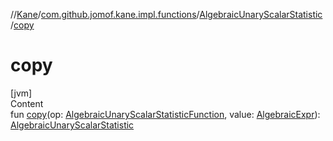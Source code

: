 //[Kane](../../index.md)/[com.github.jomof.kane.impl.functions](../index.md)/[AlgebraicUnaryScalarStatistic](index.md)/[copy](copy.md)



# copy  
[jvm]  
Content  
fun [copy](copy.md)(op: [AlgebraicUnaryScalarStatisticFunction](../-algebraic-unary-scalar-statistic-function/index.md), value: [AlgebraicExpr](../../com.github.jomof.kane.impl/-algebraic-expr/index.md)): [AlgebraicUnaryScalarStatistic](index.md)  



